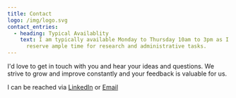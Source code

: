 ```yaml
---
title: Contact
logo: /img/logo.svg
contact_entries:
  - heading: Typical Availablity
    text: I am typically available Monday to Thursday 10am to 3pm as I like to
      reserve ample time for research and administrative tasks.
---
```

I'd love to get in touch with you and hear your ideas and questions. We strive to grow and improve constantly and your feedback is valuable for us.

I can be reached via [LinkedIn](https://www.linkedin.com/in/glenn-phillips-40049aba/) or [Email](mailto:Contact@ZeroTrustZeroTouch.com)





